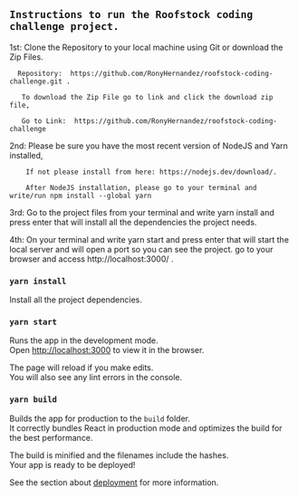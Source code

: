 ## `Instructions to run the Roofstock coding challenge project.`

1st: Clone the Repository to your local machine using Git or download the Zip Files.

      Repository:  https://github.com/RonyHernandez/roofstock-coding-challenge.git .
    
       To download the Zip File go to link and click the download zip file,

       Go to Link:  https://github.com/RonyHernandez/roofstock-coding-challenge


2nd: Please be sure you have the most recent version of NodeJS and Yarn installed,  
            
        If not please install from here: https://nodejs.dev/download/.
        
        After NodeJS installation, please go to your terminal and write/run npm install --global yarn

                           
3rd: 
      Go to the project files from your terminal and write yarn install and press enter that will install all the dependencies the project needs.

4th: 
      On your terminal and write yarn start and press enter that will start the local server and will open a port so you can see the project.
        go to your browser and access http://localhost:3000/ .

### `yarn install`

Install all the project dependencies.

### `yarn start`

Runs the app in the development mode.\
Open [http://localhost:3000](http://localhost:3000) to view it in the browser.

The page will reload if you make edits.\
You will also see any lint errors in the console.

### `yarn build`

Builds the app for production to the `build` folder.\
It correctly bundles React in production mode and optimizes the build for the best performance.

The build is minified and the filenames include the hashes.\
Your app is ready to be deployed!

See the section about [deployment](https://facebook.github.io/create-react-app/docs/deployment) for more information.
